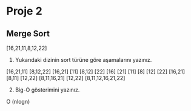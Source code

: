 # Proje 2

## Merge Sort

[16,21,11,8,12,22]

1. Yukarıdaki dizinin sort türüne göre aşamalarını yazınız.

[16,21,11] [8,12,22]
[16,21] [11] [8,12] [22]
[16] [21] [11] [8] [12] [22]
[16,21] [8,11] [12,22]
[8,11,16,21] [12,22]
[8,11,12,16,21,22]


2. Big-O gösterimini yazınız.

O (nlogn)
